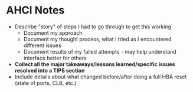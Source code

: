 # AHCI Notes

- Describe "story" of steps I had to go through to get this working
    * Document my approach
    * Document my thought process, what I tried as I encountered different issues
    * Document results of my failed attempts - may help understand interface better for others
- **Collect all the major takeaways/lessons learned/specific issues resolved into a TIPS section**
- Include details about what changed before/after doing a full HBA reset (state of ports, CLB, etc.)